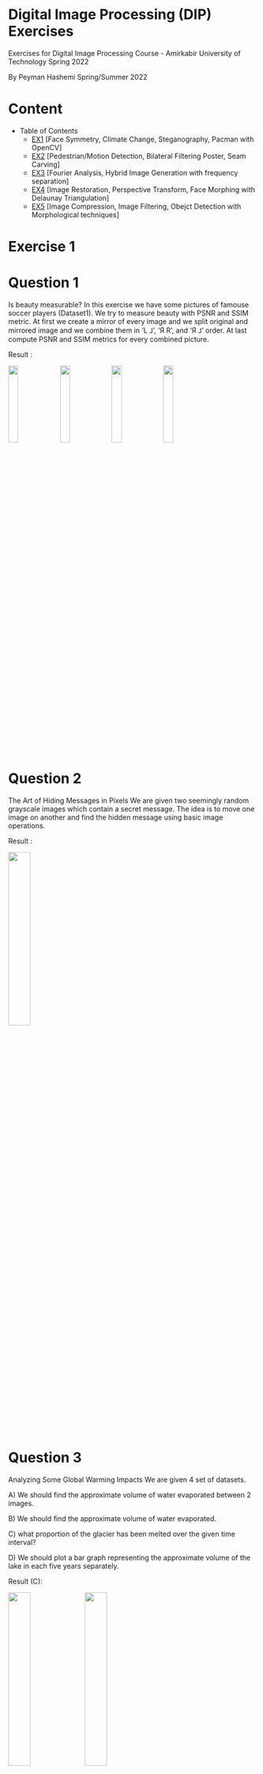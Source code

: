 # Digital Image Processing (DIP) Exercises
Exercises for Digital Image Processing Course - Amirkabir University of Technology Spring 2022

By Peyman Hashemi Spring/Summer 2022

# Content
- Table of Contents
  * [EX1](#Exercise-1) [Face Symmetry, Climate Change, Steganography, Pacman with OpenCV]
  * [EX2](#Exercise-2) [Pedestrian/Motion Detection, Bilateral Filtering Poster, Seam Carving]
  * [EX3](#Exercise-3) [Fourier Analysis, Hybrid Image Generation with frequency separation]
  * [EX4](#Exercise-4) [Image Restoration, Perspective Transform, Face Morphing with Delaunay Triangulation]
  * [EX5](#Exercise-5) [Image Compression, Image Filtering, Obejct Detection with Morphological techniques]

# Exercise 1


# Question 1
Is beauty measurable?
In this exercise we have some pictures of famouse soccer players (Dataset1). We try to measure beauty with PSNR and SSIM metric.
At first we create a mirror of every image and we split original and mirrored image and we combine them in ‘L ⅃’, ‘Я R’, and ‘Я ⅃’ order.
At last compute PSNR and SSIM metrics for every combined picture.

Result : 

<img src="https://user-images.githubusercontent.com/62074677/214143563-73d5f1ea-a9fa-4e75-b667-3fe51e52421b.png" width=20% height=20%> <img src="https://user-images.githubusercontent.com/62074677/214143265-b3a99280-f193-4837-bd31-eb09194305b0.png" width=20% height=20%> <img src="https://user-images.githubusercontent.com/62074677/214143330-0ed1f746-0e00-4cd1-8b41-6b59d0da8b09.png" width=20% height=20%> <img src="https://user-images.githubusercontent.com/62074677/214143371-ba2f6f5d-5bcb-4d00-943c-8f6446380400.png" width=20% height=20%>

# Question 2
The Art of Hiding Messages in Pixels
We are given two seemingly random grayscale images which contain a secret message. 
The idea is to move one image on another and find the hidden message using basic image operations.

Result :

<img src="https://user-images.githubusercontent.com/62074677/214144155-cb10d759-36dd-44f3-a278-cff062cbab66.png" width=30% height=30%>

# Question 3
Analyzing Some Global Warming Impacts
We are given 4 set of datasets.

A) We should find the approximate volume of water evaporated between 2 images.

B) We should find the approximate volume of water evaporated.

C) what proportion of the glacier has been melted over the given time interval?

D) We should plot a bar graph representing the approximate volume of the lake in each five years separately.


Result (C):

<img src="https://user-images.githubusercontent.com/62074677/214143724-7f4f4741-204e-40c5-a556-0c63fbf8ae68.jpg" width=30% height=30%>  <img src="https://user-images.githubusercontent.com/62074677/214143695-af37895c-23e2-4164-b132-1cfd63e64701.jpg" width=30% height=30%>

<img src="https://user-images.githubusercontent.com/62074677/214143788-360ec5c8-5699-4b70-b8f7-6aea09d3aa90.png" width=30% height=30%>  <img src="https://user-images.githubusercontent.com/62074677/214143762-da1a5e83-8204-465e-b651-83dc36c45651.png" width=30% height=30%>

# Question 4
 Creating A Pac-Man Demo
 
In this problem, the goal is to create a demo version of Pac-Man, 
which, in spite of being non-playable, follows the rules of the game.
You are given an image of the maze at its initial point as well as different elements of the game in various states.
 
Result :

<img src="https://user-images.githubusercontent.com/62074677/214148368-eda6bb30-5b56-4d35-be76-4f21acd98f8c.gif">


# Exercise 2
Exercises for Digital Image Processing Course - Spring 2022

By Peyman Hashemi

## Question 1: Image Point Processing
We explore various image point processing techniques. These include image negation, bit-plane slicing, histogram computation, and equalization. The exercise also involves applying thresholding and scaling operations. Finally, the task ends with histogram specification for intensity transformation.
Results: The answer is provided in following PDF


#ImageNegative #HistogramEqualization #BitPlaneSlicing
## Question 2: Motion Detection Using Bit-plane Slicing
We slice grayscale images into bit-planes and compare consecutive frames using the XOR function to detect motion. The motion is highlighted by reconstructing the image from the significant bit-planes.
Results:

<img style="width:600px" src="https://github.com/user-attachments/assets/09c1409a-5777-40fd-b5cf-12b3779d5a8c" >


<img style="width:600px" src="https://github.com/user-attachments/assets/193f2b0e-f919-4d16-b46f-466f0c7eba34" >


<img style="width:600px" src="https://github.com/user-attachments/assets/ab8a44e2-9883-4fce-8ee3-d7fe3fe6e04f" >


#MotionDetection #BitPlaneXOR #FootballPlayerTracking

# Question 3: Pedestrian Detection
We apply image averaging and thresholding to detect pedestrians in video frames. The background is estimated using multiple frames and subtracted from the foreground to count individuals in test frames.
Results:

<img style="width:600px" src="https://github.com/user-attachments/assets/808e47db-bf23-4592-a0c4-bde7ce675627">


<img style="width:600px" src="https://github.com/user-attachments/assets/961ea9de-d1f5-4daa-a20e-5a5e4ffe4715">


<img style="width:600px" src="https://github.com/user-attachments/assets/d1e9987f-8868-4fd5-9411-1d830bb88af6">


<img style="width:600px" src="https://github.com/user-attachments/assets/8dfee085-d998-4626-9b5f-61b720933c91">

#PedestrianDetection #ImageAveraging #ForegroundExtraction

## Question 4: Image Obamafication
Inspired by the iconic "Hope" poster, this exercise applies bilateral filtering and color mapping based on intensity thresholds to create a stylized effect.
Results: 



<img src="https://github.com/user-attachments/assets/07f669fc-124c-4a0d-a303-9c2c7b1689ed" width=30% height=30%>
<br>
<img src="https://github.com/user-attachments/assets/0c700d18-e093-4ff5-94be-625e3fbf10fe" width=30% height=30%>

#BilateralFiltering #ColorMapping #Posterization
## Question 5: Seam Carving for Image Resizing
We use seam carving to resize images without distorting important content. The technique involves finding and removing low-energy pixel paths, reducing image dimensions while preserving key features.
Results:

<img src="https://github.com/user-attachments/assets/54229444-2304-48cd-a7ef-ca8d45f2f9f0">

#SeamCarving #ImageResizing #DynamicProgramming

## Question 6: Explanatory Questions
A set of theoretical questions regarding spatial filters, noise reduction, and template matching were explored.
Results: The answer is provided in following PDF

#ImageFiltering #NoiseReduction #TemplateMatching

## Question 1: Fundamentals of Fourier Transform (I)

This section explores the foundational concepts of Fourier Transform, including Discrete Cosine Transform (DCT), Discrete Fourier Transform (DFT), and Sampling Theorem. The tasks include:

- Calculating the DC coefficient and understanding its significance.
- Proving relationships between Fourier basis functions and image patterns.
- Understanding the impact of sampling distance and aliasing.
#FourierTransform #SamplingTheorem #ImageFrequencyAnalysis

---

## Question 2: Fundamentals of Fourier Transform (II) - 2D Convolution

The second section applies Fourier analysis to 2D Convolution. Key tasks include:

- Deriving equivalent filters in the frequency domain.
- Identifying low-pass and high-pass filters through mathematical proofs.
- Understanding the effects of filter transformations, such as band-pass and notch filters, on images.
#2DConvolution #FrequencyDomainFilters #ImageFiltering

---

## Question 3: Fourier Analysis in the Spatial and Frequency Domains

This question focuses on analyzing images using Fourier Transforms in both spatial and frequency domains. The tasks include:

- Matching patterns in images to their Fourier magnitude representations.
- Exploring how structures in the spatial domain correspond to frequency domain features.

Results:

<img src="https://github.com/user-attachments/assets/42464821-c9a8-4784-be67-a95e153764fa" width=30% height=30%>
<br>
<img src="https://github.com/user-attachments/assets/b22af1b7-8c9d-4282-8568-3f0e7dbbcdda" width=30% height=30%>

#FourierAnalysis #SpatialVsFrequencyDomain #PatternRecognition

---

## Question 4: Color Assimilation Grid Illusion and Munker’s Illusion

We analyze perceptual illusions using Fourier Transform and filtering techniques:

- Proving the "Color Assimilation Grid Illusion" by analyzing grid lines in various color spaces (e.g., RGB, HSV, YCbCr, Lab).
- Removing grid patterns and restoring grayscale images using band-pass filters.
- Verifying the uniformity of shapes in Munker’s Illusion despite apparent color differences.

Results:

<img style="width:600px" src="https://github.com/user-attachments/assets/f33e756e-2ee3-4f6d-8563-23753d9c0873">
<br>
<img style="width:600px" src="https://github.com/user-attachments/assets/f83a5fd0-3d5f-455b-abe6-8e3d9ba84a1c">
<br>
#ColorIllusion #FourierFiltering #MunkersIllusion

---

## Question 5: Hybrid Images – Merging Frequency Components

This exercise demonstrates how to create hybrid images by combining high-frequency details of one image with the low-frequency content of another. The tasks include:

- Aligning image pairs to ensure meaningful hybrid results.
- Applying low-pass and high-pass filters with appropriate cut-off frequencies.
- Visualizing the hybridization process with progressively filtered outputs.

Results:

<img style="width:600px" src="https://github.com/user-attachments/assets/1adb0ae7-5c0e-4193-be53-2ba97759ded0"> <br> <img style="width:600px" src="https://github.com/user-attachments/assets/77a60275-4faf-47b3-897f-4ed360e76233"> <br> <img style="width:600px" src="https://github.com/user-attachments/assets/f03f50d4-8be2-40c6-bfc3-0185316c0d46"> <br> <img style="width:600px" src="https://github.com/user-attachments/assets/9ffd6969-7302-419b-a8ee-4f2d6e3279a7">

#HybridImages #HighLowFrequency #VisualPerception

---


# Exercise 4

- Image Restoration

  * Restore old images using a variety of image processing techniques


<img style="width:500px" src="https://github.com/user-attachments/assets/df451ba6-4082-4ffb-8731-8305bb462a13"/>
<img style="width:500px" src="https://github.com/user-attachments/assets/9a3c100d-2a8f-4217-a93b-d923ebc87ba0"/>

- Image Restoration and Warping

  * Restore old images using a variety of image processing techniques

<img style="width:500px" src="https://github.com/user-attachments/assets/54b3f27e-3420-48a7-af83-398f4b4316cc"/>
<img style="width:500px" src="https://github.com/user-attachments/assets/e82b9078-56a8-49fc-8808-5953e6a93a3b"/>

- Image Morphing
  * Morph an image into another using delaunay triangulation and linear interpolation


# Exercise 5
